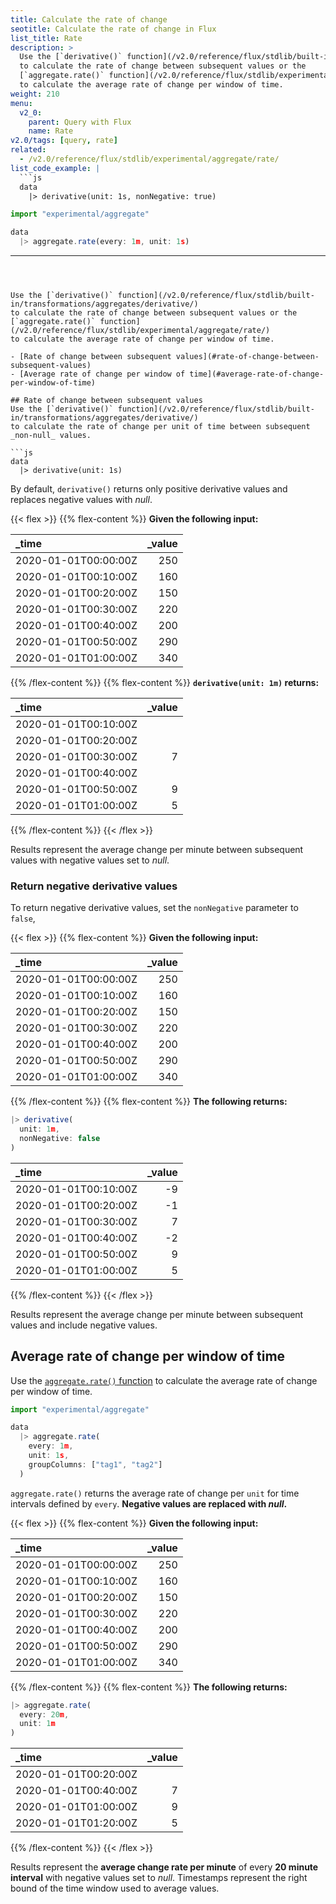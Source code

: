 ```yaml
---
title: Calculate the rate of change
seotitle: Calculate the rate of change in Flux
list_title: Rate
description: >
  Use the [`derivative()` function](/v2.0/reference/flux/stdlib/built-in/transformations/aggregates/derivative/)
  to calculate the rate of change between subsequent values or the
  [`aggregate.rate()` function](/v2.0/reference/flux/stdlib/experimental/aggregate/rate/)
  to calculate the average rate of change per window of time.
weight: 210
menu:
  v2_0:
    parent: Query with Flux
    name: Rate
v2.0/tags: [query, rate]
related:
  - /v2.0/reference/flux/stdlib/experimental/aggregate/rate/
list_code_example: |
  ```js
  data
    |> derivative(unit: 1s, nonNegative: true)
  ```
  ```js
  import "experimental/aggregate"

  data
    |> aggregate.rate(every: 1m, unit: 1s)
  ```
---
```



Use the [`derivative()` function](/v2.0/reference/flux/stdlib/built-in/transformations/aggregates/derivative/)
to calculate the rate of change between subsequent values or the
[`aggregate.rate()` function](/v2.0/reference/flux/stdlib/experimental/aggregate/rate/)
to calculate the average rate of change per window of time.

- [Rate of change between subsequent values](#rate-of-change-between-subsequent-values)
- [Average rate of change per window of time](#average-rate-of-change-per-window-of-time)

## Rate of change between subsequent values
Use the [`derivative()` function](/v2.0/reference/flux/stdlib/built-in/transformations/aggregates/derivative/)
to calculate the rate of change per unit of time between subsequent _non-null_ values.

```js
data
  |> derivative(unit: 1s)
```

By default, `derivative()` returns only positive derivative values and replaces negative values with _null_.


{{< flex >}}
{{% flex-content %}}
**Given the following input:**

| _time                | _value |
|:-----                | ------:|
| 2020-01-01T00:00:00Z | 250    |
| 2020-01-01T00:10:00Z | 160    |
| 2020-01-01T00:20:00Z | 150    |
| 2020-01-01T00:30:00Z | 220    |
| 2020-01-01T00:40:00Z | 200    |
| 2020-01-01T00:50:00Z | 290    |
| 2020-01-01T01:00:00Z | 340    |
{{% /flex-content %}}
{{% flex-content %}}
**`derivative(unit: 1m)` returns:**

| _time                | _value |
|:-----                | ------:|
| 2020-01-01T00:10:00Z |        |
| 2020-01-01T00:20:00Z |        |
| 2020-01-01T00:30:00Z | 7      |
| 2020-01-01T00:40:00Z |        |
| 2020-01-01T00:50:00Z | 9      |
| 2020-01-01T01:00:00Z | 5      |
{{% /flex-content %}}
{{< /flex >}}

Results represent the average change per minute between subsequent values with
negative values set to _null_.

### Return negative derivative values
To return negative derivative values, set the `nonNegative` parameter to `false`,

{{< flex >}}
{{% flex-content %}}
**Given the following input:**

| _time                | _value |
|:-----                | ------:|
| 2020-01-01T00:00:00Z | 250    |
| 2020-01-01T00:10:00Z | 160    |
| 2020-01-01T00:20:00Z | 150    |
| 2020-01-01T00:30:00Z | 220    |
| 2020-01-01T00:40:00Z | 200    |
| 2020-01-01T00:50:00Z | 290    |
| 2020-01-01T01:00:00Z | 340    |
{{% /flex-content %}}
{{% flex-content %}}
**The following returns:**

```js
|> derivative(
  unit: 1m,
  nonNegative: false
)
```

| _time                | _value |
|:-----                | ------:|
| 2020-01-01T00:10:00Z | -9     |
| 2020-01-01T00:20:00Z | -1     |
| 2020-01-01T00:30:00Z | 7      |
| 2020-01-01T00:40:00Z | -2     |
| 2020-01-01T00:50:00Z | 9      |
| 2020-01-01T01:00:00Z | 5      |
{{% /flex-content %}}
{{< /flex >}}

Results represent the average change per minute between subsequent values and
include negative values.

## Average rate of change per window of time

Use the [`aggregate.rate()` function](/v2.0/reference/flux/stdlib/experimental/aggregate/rate/)
to calculate the average rate of change per window of time.

```js
import "experimental/aggregate"

data
  |> aggregate.rate(
    every: 1m,
    unit: 1s,
    groupColumns: ["tag1", "tag2"]
  )
```

`aggregate.rate()` returns the average rate of change per `unit` for time intervals defined by `every`.
**Negative values are replaced with _null_.**

{{< flex >}}
{{% flex-content %}}
**Given the following input:**

| _time                | _value |
|:-----                | ------:|
| 2020-01-01T00:00:00Z | 250    |
| 2020-01-01T00:10:00Z | 160    |
| 2020-01-01T00:20:00Z | 150    |
| 2020-01-01T00:30:00Z | 220    |
| 2020-01-01T00:40:00Z | 200    |
| 2020-01-01T00:50:00Z | 290    |
| 2020-01-01T01:00:00Z | 340    |
{{% /flex-content %}}
{{% flex-content %}}
**The following returns:**

```js
|> aggregate.rate(
  every: 20m,
  unit: 1m
)
```

| _time                | _value |
|:-----                | ------:|
| 2020-01-01T00:20:00Z |        |
| 2020-01-01T00:40:00Z | 7      |
| 2020-01-01T01:00:00Z | 9      |
| 2020-01-01T01:20:00Z | 5      |
{{% /flex-content %}}
{{< /flex >}}

Results represent the **average change rate per minute** of every **20 minute interval**
with negative values set to _null_.
Timestamps represent the right bound of the time window used to average values.
